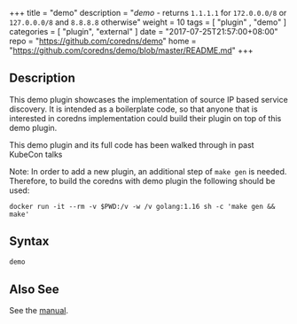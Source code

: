 +++
title = "demo"
description = "*demo* - returns `1.1.1.1` for `172.0.0.0/8` or `127.0.0.0/8` and `8.8.8.8` otherwise"
weight = 10
tags = [  "plugin" , "demo" ]
categories = [ "plugin", "external" ]
date = "2017-07-25T21:57:00+08:00"
repo = "https://github.com/coredns/demo"
home = "https://github.com/coredns/demo/blob/master/README.md"
+++

## Description

This demo plugin showcases the implementation of source IP based service discovery.
It is intended as a boilerplate code, so that anyone that is interested in coredns
implementation could build their plugin on top of this demo plugin.

This demo plugin and its full code has been walked through in past KubeCon talks

Note: In order to add a new plugin, an additional step of `make gen` is needed. Therefore,
to build the coredns with demo plugin the following should be used:
```
docker run -it --rm -v $PWD:/v -w /v golang:1.16 sh -c 'make gen && make'
```

## Syntax

~~~ txt
demo
~~~

## Also See

See the [manual](https://coredns.io/manual).
